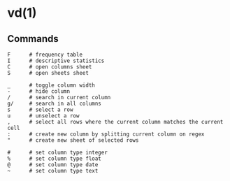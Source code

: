 # vd(1)

## Commands

    F      # frequency table
    I      # descriptive statistics
    C      # open columns sheet
    S      # open sheets sheet

    _      # toggle column width
    -      # hide column
    /      # search in current column
    g/     # search in all columns
    s      # select a row
    u      # unselect a row
    ,      # select all rows where the current column matches the current cell
    :      # create new column by splitting current column on regex
    "      # create new sheet of selected rows

    #      # set column type integer
    %      # set column type float
    @      # set column type date
    ~      # set column type text
